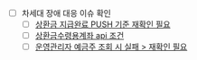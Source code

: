 - [ ] 차세대 장애 대응 이슈 확인
	- [ ] [상환금 지급완료 PUSH 기준 재확인 필요](https://www.notion.so/bankle/1e55a9ad1c9a8095a3aafe21be71ddb9?p=2225a9ad1c9a8036af0cc632829cbc94&pm=s)
	- [ ] [상환금수령용계좌 api 조건](https://www.notion.so/bankle/1e55a9ad1c9a8095a3aafe21be71ddb9?p=2295a9ad1c9a806c9117d5ad823bb75f&pm=s)
	- [ ] [운영관리자 예금주 조회 시 실패 > 재확인 필요](https://www.notion.so/bankle/1e55a9ad1c9a8095a3aafe21be71ddb9?p=2265a9ad1c9a80b991e8f1e0fe440303&pm=s)

